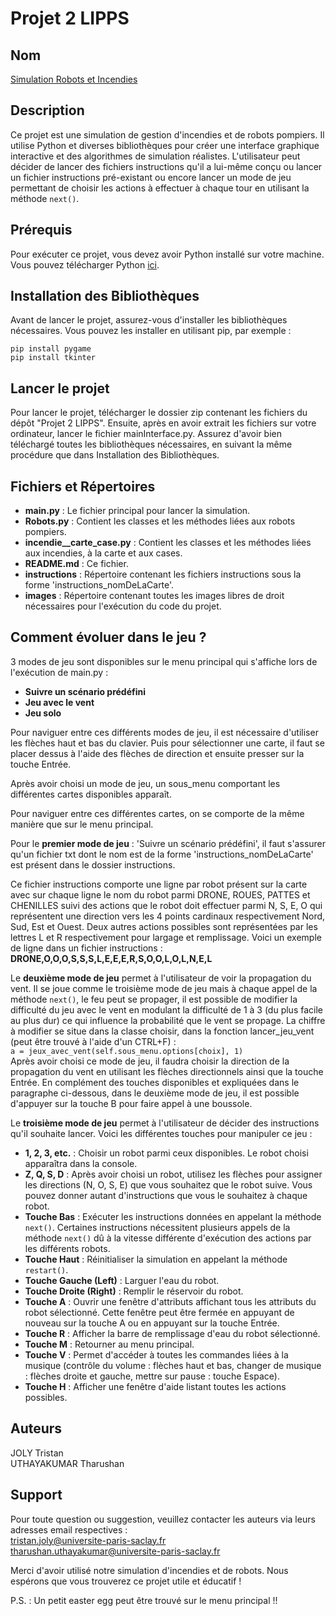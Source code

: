 # Projet 2 LIPPS

## Nom
[Simulation Robots et Incendies](https://drive.google.com/file/d/1i94PlvtSGv57BrwtZ7rXYKXhi4MbjQTA/view)

## Description
Ce projet est une simulation de gestion d'incendies et de robots pompiers. Il utilise Python et diverses bibliothèques pour créer une interface graphique interactive et des algorithmes de simulation réalistes. L'utilisateur peut décider de lancer des fichiers instructions qu'il a lui-même conçu ou lancer un fichier instructions pré-existant ou encore lancer un mode de jeu permettant de choisir les actions à effectuer à chaque tour en utilisant la méthode `next()`. 

## Prérequis
Pour exécuter ce projet, vous devez avoir Python installé sur votre machine. Vous pouvez télécharger Python [ici](https://www.python.org/downloads/).

## Installation des Bibliothèques
Avant de lancer le projet, assurez-vous d'installer les bibliothèques nécessaires. Vous pouvez les installer en utilisant pip, par exemple :

`pip install pygame`\
`pip install tkinter`

## Lancer le projet
Pour lancer le projet, télécharger le dossier zip contenant les fichiers du dépôt "Projet 2 LIPPS".
Ensuite, après en avoir extrait les fichiers sur votre ordinateur, lancer le fichier mainInterface.py. Assurez d'avoir bien téléchargé toutes les bibliothèques nécessaires, en suivant la même procédure que dans Installation des Bibliothèques.  

## Fichiers et Répertoires
- **main.py** : Le fichier principal pour lancer la simulation.
- **Robots.py** : Contient les classes et les méthodes liées aux robots pompiers.
- **incendie__carte_case.py** : Contient les classes et les méthodes liées aux incendies, à la carte et aux cases.
- **README.md** : Ce fichier.
- **instructions** : Répertoire contenant les fichiers instructions sous la forme 'instructions_nomDeLaCarte'.
- **images** : Répertoire contenant toutes les images libres de droit nécessaires pour l'exécution du code du projet.

## Comment évoluer dans le jeu ?
3 modes de jeu sont disponibles sur le menu principal qui s'affiche lors de l'exécution de main.py :
- **Suivre un scénario prédéfini**
- **Jeu avec le vent**
- **Jeu solo**

Pour naviguer entre ces différents modes de jeu, il est nécessaire d'utiliser les flèches haut et bas du clavier. Puis pour sélectionner une carte, il faut se placer dessus à l'aide des flèches de direction et ensuite presser sur la touche Entrée.

Après avoir choisi un mode de jeu, un sous_menu comportant les différentes cartes disponibles apparaît.

Pour naviguer entre ces différentes cartes, on se comporte de la même manière que sur le menu principal.

Pour le **premier mode de jeu** : 'Suivre un scénario prédéfini', il faut s'assurer qu'un fichier txt dont le nom est de la forme 'instructions_nomDeLaCarte' est présent dans le dossier instructions.

Ce fichier instructions comporte une ligne par robot présent sur la carte avec sur chaque ligne le nom du robot parmi DRONE, ROUES, PATTES et CHENILLES suivi des actions que le robot doit effectuer parmi N, S, E, O qui représentent une direction vers les 4 points cardinaux respectivement Nord, Sud, Est et Ouest. Deux autres actions possibles sont représentées par les lettres L et R respectivement pour largage et remplissage. Voici un exemple de ligne dans un fichier instructions :\
**DRONE,O,O,O,S,S,S,L,E,E,E,R,S,O,O,L,O,L,N,E,L**

Le **deuxième mode de jeu** permet à l'utilisateur de voir la propagation du vent. Il se joue comme le troisième mode de jeu mais à chaque appel de la méthode `next()`, le feu peut se propager, il est possible de modifier la difficulté du jeu avec le vent en modulant la difficulté de 1 à 3 (du plus facile au plus dur) ce qui influence la probabilité que le vent se propage.
La chiffre à modifier se situe dans la classe choisir, dans la fonction lancer_jeu_vent (peut être trouvé à l'aide d'un CTRL+F) :\
`a = jeux_avec_vent(self.sous_menu.options[choix], 1)`\
Après avoir choisi ce mode de jeu, il faudra choisir la direction de la propagation du vent en utilisant les flèches directionnels ainsi que la touche Entrée.
En complément des touches disponibles et expliquées dans le paragraphe ci-dessous, dans le deuxième mode de jeu, il est possible d'appuyer sur la touche B pour faire appel à une boussole.

Le **troisième mode de jeu** permet à l'utilisateur de décider des instructions qu'il souhaite lancer. Voici les différentes touches pour manipuler ce jeu :

- **1, 2, 3, etc.** : Choisir un robot parmi ceux disponibles. Le robot choisi apparaîtra dans la console.
- **Z, Q, S, D** : Après avoir choisi un robot, utilisez les flèches pour assigner les directions (N, O, S, E) que vous souhaitez que le robot suive. Vous pouvez donner autant d'instructions que vous le souhaitez à chaque robot.
- **Touche Bas** : Exécuter les instructions données en appelant la méthode `next()`. Certaines instructions nécessitent plusieurs appels de la méthode `next()` dû à la vitesse différente d'exécution des actions par les différents robots.
- **Touche Haut** : Réinitialiser la simulation en appelant la méthode `restart()`.
- **Touche Gauche (Left)** : Larguer l'eau du robot.
- **Touche Droite (Right)** : Remplir le réservoir du robot.
- **Touche A** : Ouvrir une fenêtre d'attributs affichant tous les attributs du robot sélectionné. Cette fenêtre peut être fermée en appuyant de nouveau sur la touche A ou en appuyant sur la touche Entrée.
- **Touche R** : Afficher la barre de remplissage d'eau du robot sélectionné.
- **Touche M** : Retourner au menu principal.
- **Touche V** : Permet d'accéder à toutes les commandes liées à la musique (contrôle du volume : flèches haut et bas, changer de musique : flèches droite et gauche, mettre sur pause : touche Espace).
- **Touche H** : Afficher une fenêtre d'aide listant toutes les actions possibles.

## Auteurs
JOLY Tristan\
UTHAYAKUMAR Tharushan

## Support
Pour toute question ou suggestion, veuillez contacter les auteurs via leurs adresses email respectives :\
tristan.joly@universite-paris-saclay.fr\
tharushan.uthayakumar@universite-paris-saclay.fr

Merci d'avoir utilisé notre simulation d'incendies et de robots. Nous espérons que vous trouverez ce projet utile et éducatif !

P.S. : Un petit easter egg peut être trouvé sur le menu principal !!
